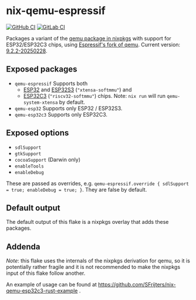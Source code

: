 # nix-qemu-espressif

[![GitHub CI](https://github.com/SFrijters/nix-qemu-espressif/actions/workflows/nix-flake-check.yml/badge.svg)](https://github.com/SFrijters/nix-qemu-espressif/actions/workflows/nix-flake-check.yml) [![GitLab CI](https://gitlab.com/SFrijters/nix-qemu-espressif/badges/master/pipeline.svg?key_text=GitLab+CI)](https://gitlab.com/SFrijters/nix-qemu-espressif/-/commits/master)

Packages a variant of the [qemu package in nixpkgs](https://github.com/NixOS/nixpkgs/blob/master/pkgs/applications/virtualization/qemu/default.nix) with support for ESP32/ESP32C3 chips, using [Espressif's fork of qemu](https://github.com/espressif/qemu). Current version: [9.2.2-20250228](https://github.com/espressif/qemu/releases/tag/esp-develop-9.2.2-20250228).

## Exposed packages

* `qemu-espressif`
  Supports both
  * [ESP32](https://github.com/espressif/esp-toolchain-docs/blob/main/qemu/esp32/README.md) and [ESP32S3](https://github.com/espressif/esp-toolchain-docs/blob/main/qemu/esp32s3/README.md)  (`"xtensa-softmmu"`) and
  * [ESP32C3](https://github.com/espressif/esp-toolchain-docs/blob/main/qemu/esp32c3/README.md) (`"riscv32-softmmu"`) chips.
  Note: `nix run` will run `qemu-system-xtensa` by default.
* `qemu-esp32`
  Supports only ESP32 / ESP32S3.
* `qemu-esp32c3`
  Supports only ESP32C3.

## Exposed options

* `sdlSupport`
* `gtkSupport`
* `cocoaSupport` (Darwin only)
* `enableTools`
* `enableDebug`

These are passed as overrides, e.g. `qemu-espressif.override { sdlSupport = true; enableDebug = true; }`. They are false by default.

## Default output

The default output of this flake is a nixpkgs overlay that adds these packages.

## Addenda

*Note*: this flake uses the internals of the nixpkgs derivation for qemu, so it is potentially rather fragile and it is not recommended to make the nixpkgs input of this flake follow another.

An example of usage can be found at https://github.com/SFrijters/nix-qemu-esp32c3-rust-example .
